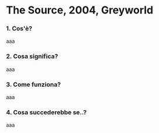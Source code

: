 # The Source, 2004, Greyworld

 ### 1. Cos'è?  
 aaa

 ### 2. Cosa significa?  
 aaa
 
 ### 3. Come funziona?  
 aaa
 
 ### 4. Cosa succederebbe se..?  
 aaa
